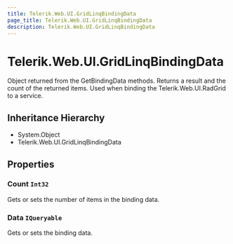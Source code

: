 ```yaml
---
title: Telerik.Web.UI.GridLinqBindingData
page_title: Telerik.Web.UI.GridLinqBindingData
description: Telerik.Web.UI.GridLinqBindingData
---
```


# Telerik.Web.UI.GridLinqBindingData

Object returned from the GetBindingData methods. Returns
            a result and the count of the returned items. Used when binding the Telerik.Web.UI.RadGrid to a service.

## Inheritance Hierarchy

* System.Object
* Telerik.Web.UI.GridLinqBindingData

## Properties

###  Count `Int32`

Gets or sets the number of items in the binding data.

###  Data `IQueryable`

Gets or sets the binding data.

